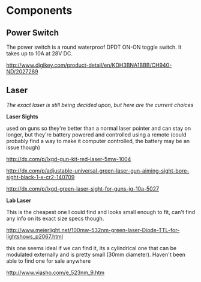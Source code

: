 # Components #

## Power Switch ##

The power switch is a round waterproof DPDT ON-ON toggle switch. It takes up to 10A at 28V DC.

http://www.digikey.com/product-detail/en/KDH3BNA1BBB/CH940-ND/2027289

## Laser ##

_The exact laser is still being decided upon, but here are the current choices_

**Laser Sights**

used on guns so they're better than a normal laser pointer and can stay on longer, but they're battery powered and controlled using a remote (could probably find a way to make it computer controlled, the battery may be an issue though)

http://dx.com/p/lxgd-gun-kit-red-laser-5mw-1004

http://dx.com/p/adjustable-universal-green-laser-gun-aiming-sight-bore-sight-black-1-x-cr2-140709

http://dx.com/p/lxgd-green-laser-sight-for-guns-jg-10a-5027

**Lab Laser**

This is the cheapest one I could find and looks small enough to fit, can't find any info on its exact size specs though.

http://www.meierlight.net/100mw-532nm-green-laser-Diode-TTL-for-lightshows_p2067.html

this one seems ideal if we can find it, its a cylindrical one that can be modulated externally and is pretty small (30mm diameter). Haven't been able to find one for sale anywhere

http://www.viasho.com/e_523nm_9.htm